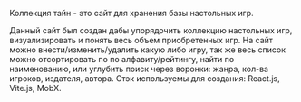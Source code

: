Коллекция тайн - это сайт для хранения базы настольных игр.

Данный сайт был создан дабы упорядочить коллекцию настольных игр, визуализировать и понять весь объем приобретенных игр. На сайт можно внести/изменить/удалить какую либо игру, так же весь список можно отсортировать по по алфавиту/рейтингу, найти по наименованию, или углубить поиск через воронки: жанра, кол-ва игроков, издателя, автора.
Стэк используемы для создания: React.js, Vite.js, MobX.
